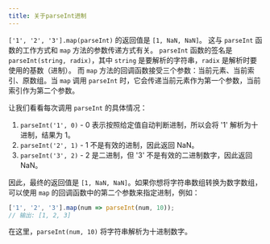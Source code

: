 ```yaml
---
title: 关于parseInt进制
---
```



`['1', '2', '3'].map(parseInt)` 的返回值是 `[1, NaN, NaN]`。
这与 `parseInt` 函数的工作方式和 `map` 方法的参数传递方式有关。
`parseInt` 函数的签名是 `parseInt(string, radix)`，其中 `string` 是要解析的字符串，`radix` 是解析时要使用的基数（进制）。
而 `map` 方法的回调函数接受三个参数：当前元素、当前索引、原数组。当 `map` 调用 `parseInt` 时，它会传递当前元素作为第一个参数，当前索引作为第二个参数。

让我们看看每次调用 `parseInt` 的具体情况：

1. `parseInt('1', 0)` - 0 表示按照给定值自动判断进制，所以会将 '1' 解析为十进制，结果为 1。
2. `parseInt('2', 1)` - 1 不是有效的进制，因此返回 NaN。
3. `parseInt('3', 2)` - 2 是二进制，但 '3' 不是有效的二进制数字，因此返回 NaN。

因此，最终的返回值是 `[1, NaN, NaN]`。如果你想将字符串数组转换为数字数组，可以使用 `map` 的回调函数中的第二个参数来指定进制，例如：

```javascript
['1', '2', '3'].map(num => parseInt(num, 10));
// 输出: [1, 2, 3]
```

在这里，`parseInt(num, 10)` 将字符串解析为十进制数字。